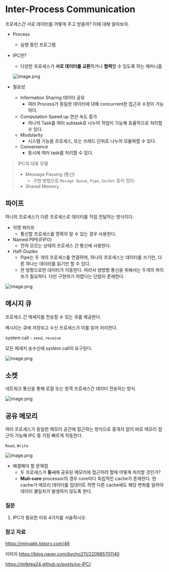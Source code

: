 # Inter-Process Communication

프로세스간 서로 데이터를 어떻게 주고 받을까? 이에 대해 알아보자.

- Process
    - 실행 중인 프로그램
- IPC란?
    - 다양한 프로세스가 **서로 데이터를 교환**하거나 **협력**할 수 있도록 하는 매커니즘
    
    ![image.png](https://prod-files-secure.s3.us-west-2.amazonaws.com/931b8051-99f5-4b90-8166-a68022df1900/782e00d5-df49-49ae-aa60-bee370c29ca3/image.png)
    
- 필요성
    - Information Sharing 데이터 공유
        - 여러 Process가 동일한 데이터에 대해 concurrent한 접근과 수정이 가능하다.
    - Computation Speed up 연산 속도 증가
        - 하나의 Task를 여러 subtask로 나누어 작업이 가능해 효율적으로 처리할 수 있다.
    - Modularity
        - 시스템 기능을 프로세스, 또는 쓰레드 단위로 나누어 모듈화할 수 있다.
    - Convenience
        - 동시에 여러 task를 처리할 수 있다.

> IPC의 대표 모델
> 
> - Message Passing (통신)
>     - 구현 방법으로 `Mesage Queue`, `Pipe`, `Socket` 등이 있다.
> - Shared Memory

## 파이프

하나의 프로세스가 다른 프로세스로 데이터를 직접 전달하는 방식이다.

- 익명 파이프
    - 통신할 프로세스를 명확히 알 수 있는 경우 사용한다.
- Named PIPE(FIFO)
    - 전혀 모르는 상태의 프로세스 간 통신에 사용한다.
- Half-Duplex
    - Pipe는 두 개의 프로세스를 연결하여, 하나의 프로세스는 데이터를 쓰기만, 다른 하나는 데이터를 읽기만 할 수 있다.
    - 한 방향으로만 데이터가 이동한다. 따라서 양방향 통신을 위해서는 두개의 파이프가 필요하다. 다만 구현하기 어렵다는 단점이 존재한다.

![image.png](https://prod-files-secure.s3.us-west-2.amazonaws.com/931b8051-99f5-4b90-8166-a68022df1900/b24bd8d6-2e17-4241-9bb0-8a2a73c8c406/image.png)

## 메시지 큐

프로세스 간 메세지를 전송할 수 있는 큐를 제공한다.

메시지는 큐에 저장되고 수신 프로세스가 이를 읽어 처리한다. 

system call -  `send`, `receive`

모든 메세지 송수신에 system call이 요구된다.

![image.png](https://prod-files-secure.s3.us-west-2.amazonaws.com/931b8051-99f5-4b90-8166-a68022df1900/a7bd180b-b84d-45e4-b0ba-2119d97e5369/image.png)

## 소켓

네트워크 통신을 통해 로컬 또는 원격 프로세스간 데이터 전송하는 방식

![image.png](https://prod-files-secure.s3.us-west-2.amazonaws.com/931b8051-99f5-4b90-8166-a68022df1900/8be68742-9414-4e68-8f58-25a0f26442ea/image.png)

## 공유 메모리

여러 프로세스가 동일한 메모리 공간에 접근하는 방식으로 중개자 없이 바로 메모리 접근이 가능해 IPC 중 가장 빠르게 작동한다.

`Read`, `Write`

![image.png](https://prod-files-secure.s3.us-west-2.amazonaws.com/931b8051-99f5-4b90-8166-a68022df1900/f9511c02-f250-4de3-aa12-b19e3e6ddb1d/image.png)

- 해결해야 할 문제점
    - 두 프로세스가 **동시**에 공유된 메모리에 접근하려 할때 어떻게 처리할 것인가?
    - **Muli-core** processor의 경우 core마다 독립적인 cache가 존재한다.  한 cache가 메모리 데이터를 업데이트 하면 다른 cache에도 해당 변화를 알려야 데이터 불일치가 발생하지 않도록 한다.

### 질문

1. IPC가 필요한 이유 4가지를 서술하시오.

### 참고 자료

https://minyakk.tistory.com/46

이미지 https://blog.naver.com/bycho211/220985701140

https://milktea24.github.io/posts/os-IPC/